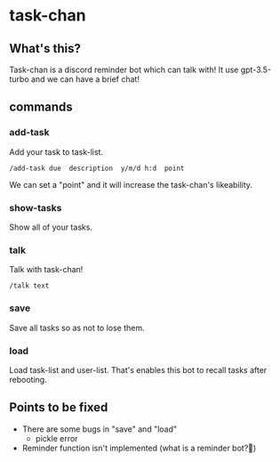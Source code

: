 # task-chan
## What's this?
Task-chan is a discord reminder bot which can talk with!
It use gpt-3.5-turbo and we can have a brief chat!

## commands
### add-task
Add your task to task-list.
```
/add-task due  description  y/m/d h:d  point
```
We can set a "point" and it will increase the task-chan's likeability.

### show-tasks
Show all of your tasks.

### talk
Talk with task-chan!
```
/talk text
```

### save
Save all tasks so as not to lose them.

### load
Load task-list and user-list. That's enables this bot to recall tasks after rebooting.

## Points to be fixed
- There are some bugs in "save" and "load"
  - pickle error
- Reminder function isn't implemented (what is a reminder bot?🤔)
